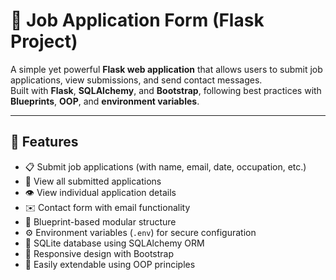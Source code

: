 # 🧾 Job Application Form (Flask Project)

A simple yet powerful **Flask web application** that allows users to submit job applications, view submissions, and send contact messages.  
Built with **Flask**, **SQLAlchemy**, and **Bootstrap**, following best practices with **Blueprints**, **OOP**, and **environment variables**.

---

## 🚀 Features

- 📋 Submit job applications (with name, email, date, occupation, etc.)
- 📂 View all submitted applications
- 👁️ View individual application details
- ✉️ Contact form with email functionality
- 🧱 Blueprint-based modular structure
- ⚙️ Environment variables (`.env`) for secure configuration
- 💾 SQLite database using SQLAlchemy ORM
- 🎨 Responsive design with Bootstrap
- 🧰 Easily extendable using OOP principles

